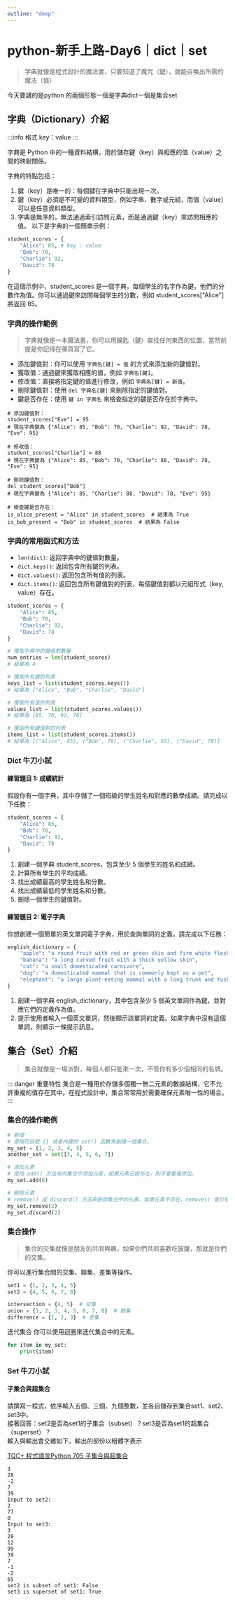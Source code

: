 ```yaml
---
outline: "deep"
---
```


# python-新手上路-Day6｜dict｜set

> 字典就像是程式設計的魔法書，只要知道了魔咒（鍵），就能召喚出所需的魔法（值）

今天要講的是python 的兩個形態一個是<span class='m'>字典dict</span>一個是<span class='m'>集合set</span>

## 字典（Dictionary）介紹

:::info 格式
key：value
:::

字典是 Python 中的一種<span class='m'>資料結構</span>，用於儲存<span class='m'>鍵（key）</span>與相應的<span class='m'>值（value）</span>之間的映射關係。

字典的特點包括：

1. 鍵（key）是唯一的：每個鍵在字典中只能出現一次。
2. 鍵（key）必須是不可變的資料類型，例如字串、數字或元組，而值（value）可以是任意資料類型。
3. 字典是無序的，無法通過索引訪問元素，而是通過鍵（key）來訪問相應的值。
以下是字典的一個簡單示例：

```py
student_scores = {
    "Alice": 85, # key : value
    "Bob": 70,
    "Charlie": 92,
    "David": 78
}
```

在這個示例中，student_scores 是一個字典，每個學生的名字作為鍵，他們的分數作為<span class='m'>值</span>。你可以通過<span class='m'>鍵</span>來訪問每個學生的分數，例如 student_scores["Alice"] 將返回 85。

### 字典的操作範例

> 字典就像是一本魔法書，你可以用鑰匙（鍵）查找任何東西的位置，當然前提是你記得在哪頁寫了它。

* 添加鍵值對：你可以使用 `字典名[鍵] = 值` 的方式來添加新的鍵值對。
* 獲取值：通過鍵來獲取相應的值，例如 `字典名[鍵]`。
* 修改值：直接將指定鍵的值進行修改，例如 `字典名[鍵] = 新值`。
* 刪除鍵值對：使用 `del 字典名[鍵]` 來刪除指定的鍵值對。
* 鍵是否存在：使用 `鍵 in 字典名` 來檢查指定的鍵是否存在於字典中。

```py{1,5,9,13} [number]
# 添加鍵值對：
student_scores["Eve"] = 95
# 現在字典變為 {"Alice": 85, "Bob": 70, "Charlie": 92, "David": 78, "Eve": 95}

# 修改值：
student_scores["Charlie"] = 88
# 現在字典變為 {"Alice": 85, "Bob": 70, "Charlie": 88, "David": 78, "Eve": 95}

# 刪除鍵值對：
del student_scores["Bob"]
# 現在字典變為 {"Alice": 85, "Charlie": 88, "David": 78, "Eve": 95}

# 檢查鍵是否存在：
is_alice_present = "Alice" in student_scores  # 結果為 True
is_bob_present = "Bob" in student_scores  # 結果為 False
```

### 字典的常用函式和方法
* `len(dict)`: 返回字典中的鍵值對數量。
* `dict.keys()`: 返回包含所有鍵的列表。
* `dict.values()`: 返回包含所有值的列表。
* `dict.items()`: 返回包含所有鍵值對的列表，每個鍵值對都以元組形式（key, value）存在。

```py {8,12,16,20}
student_scores = {
    "Alice": 85,
    "Bob": 70,
    "Charlie": 92,
    "David": 78
}

# 獲取字典中的鍵值對數量
num_entries = len(student_scores)
# 結果為 4

# 獲取所有鍵的列表
keys_list = list(student_scores.keys())
# 結果為 ["Alice", "Bob", "Charlie", "David"]

# 獲取所有值的列表
values_list = list(student_scores.values())
# 結果為 [85, 70, 92, 78]

# 獲取所有鍵值對的列表
items_list = list(student_scores.items())
# 結果為 [("Alice", 85), ("Bob", 70), ("Charlie", 92), ("David", 78)]
```

### Dict 牛刀小試

#### 練習題目 1: 成績統計
假設你有一個字典，其中存儲了一個班級的學生姓名和對應的數學成績。請完成以下任務：
```py
student_scores = {
    "Alice": 85,
    "Bob": 70,
    "Charlie": 92,
    "David": 78
}
```
1. 創建一個字典 student_scores，包含至少 5 個學生的姓名和成績。
2. 計算所有學生的平均成績。
3. 找出成績最高的學生姓名和分數。
4. 找出成績最低的學生姓名和分數。
5. 刪除一個學生的鍵值對。

#### 練習題目 2: 電子字典
你想創建一個簡單的英文單詞電子字典，用於查詢單詞的定義。請完成以下任務：
```py
english_dictionary = {
    "apple": "a round fruit with red or green skin and firm white flesh",
    "banana": "a long curved fruit with a thick yellow skin",
    "cat": "a small domesticated carnivore",
    "dog": "a domesticated mammal that is commonly kept as a pet",
    "elephant": "a large plant-eating mammal with a long trunk and tusks"
}

```
1. 創建一個字典 english_dictionary，其中包含至少 5 個英文單詞作為鍵，並對應它們的定義作為值。
2. 提示使用者輸入一個英文單詞，然後顯示該單詞的定義。如果字典中沒有這個單詞，則顯示一條提示訊息。


## 集合（Set）介紹

> 集合就像是一場派對，每個人都只能來一次，不管你有多少個相同的名牌。

::: danger 重要特性
集合是一種用於存儲多個獨一無二元素的數據結構，它不允許<span class='m'>重複的值</span>存在其中。在程式設計中，集合常常用於需要確保元素唯一性的場合。
:::

### 集合的操作範例

```py {1,6,10}
# 新增
# 使用花括號 {} 或者內建的 set() 函數來創建一個集合。
my_set = {1, 2, 3, 4, 5}
another_set = set([3, 4, 5, 6, 7])

# 添加元素
# 使用 add() 方法來向集合中添加元素，如果元素已經存在，則不會重複添加。
my_set.add(6)

# 刪除元素
# remove() 或 discard() 方法來刪除集合中的元素，如果元素不存在，remove() 會引發錯誤，而 discard() 不會。
my_set.remove(2)
my_set.discard(2)
```

### 集合操作
> 集合的交集就像是朋友的共同興趣，如果你們共同喜歡吃披薩，那就是你們的交集。

你可以進行集合間的<span class='m'>交集、聯集、差集</span>等操作。
```py
set1 = {1, 2, 3, 4, 5}
set2 = {4, 5, 6, 7, 8}

intersection = {4, 5}  # 交集
union = {1, 2, 3, 4, 5, 6, 7, 8}  # 聯集
difference = {1, 2, 3}  # 差集
```

迭代集合
你可以使用迴圈來迭代集合中的元素。
```py
for item in my_set:
    print(item)
```

### Set 牛刀小試

#### 子集合與超集合

請撰寫一程式，依序輸入五個、三個、九個整數，並各自儲存到集合set1、set2、set3中。<br>
接著回答：set2是否為set1的子集合（subset）？set3是否為set1的超集合（superset）？<br>
輸入與輸出會交雜如下，輸出的部份以粗體字表示

[TQC+ 程式語言Python 705 子集合與超集合](https://jbprogramnotes.com/2020/05/tqc-%e7%a8%8b%e5%bc%8f%e8%aa%9e%e8%a8%80python-705-%e5%ad%90%e9%9b%86%e5%90%88%e8%88%87%e8%b6%85%e9%9b%86%e5%90%88/)

```
3
28
-2
7
39
Input to set2:
2
77
0
Input to set3:
3
28
12
99
39
7
-1
-2
65
set2 is subset of set1: False
set3 is superset of set1: True
```